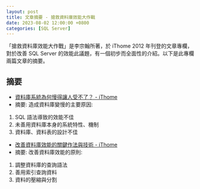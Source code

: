 ```yaml
---
layout: post
title: 文章摘要 - 搶救資料庫效能大作戰
date: 2023-08-02 12:00:00 +0800
categories: [SQL Server]
---
```


「搶救資料庫效能大作戰」是李宗翰所著，於 iThome 2012 年刊登的文章專欄，對於改善 SQL Server 的效能此議題，有一個初步而全面性的介紹。以下是此專欄兩篇文章的摘要。

## 摘要

- [資料庫系統為何慢得讓人受不了？ - iThome](https://www.ithome.com.tw/node/75665)
 - 摘要: 造成資料庫變慢的主要原因:
  1. SQL 語法導致的效能不佳
  2. 未善用資料庫本身的系統特性、機制
  3. 資料庫、資料表的設計不佳

- [改善資料庫效能的關鍵作法與技術 - iThome](https://www.ithome.com.tw/node/75666)
 - 摘要: 改善資料庫效能的原則:
  1. 調整資料庫的查詢語法
  2. 善用索引查詢資料
  3. 資料的壓縮與分割